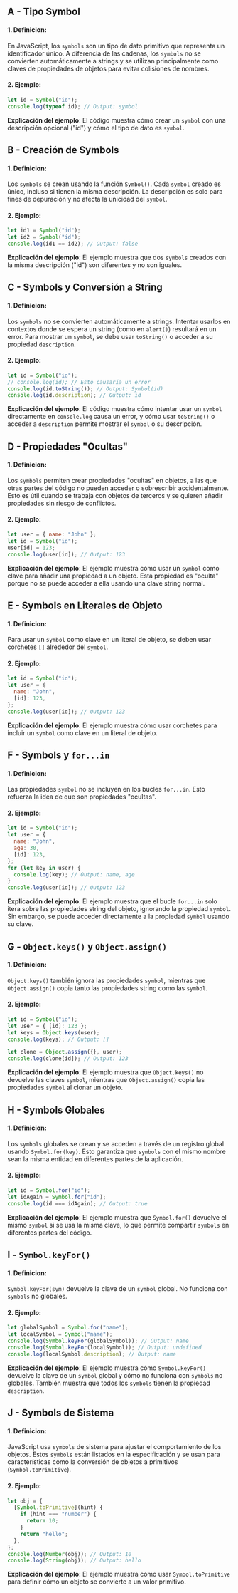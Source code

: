## A - Tipo Symbol

#### 1. **Definicion:**

En JavaScript, los `symbols` son un tipo de dato primitivo que representa un identificador único. A diferencia de las cadenas, los `symbols` no se convierten automáticamente a strings y se utilizan principalmente como claves de propiedades de objetos para evitar colisiones de nombres.

#### 2. **Ejemplo:**

```javascript
let id = Symbol("id");
console.log(typeof id); // Output: symbol
```

**Explicación del ejemplo**:
El código muestra cómo crear un `symbol` con una descripción opcional ("id") y cómo el tipo de dato es `symbol`.

## B - Creación de Symbols

#### 1. **Definicion:**

Los `symbols` se crean usando la función `Symbol()`. Cada `symbol` creado es único, incluso si tienen la misma descripción. La descripción es solo para fines de depuración y no afecta la unicidad del `symbol`.

#### 2. **Ejemplo:**

```javascript
let id1 = Symbol("id");
let id2 = Symbol("id");
console.log(id1 == id2); // Output: false
```

**Explicación del ejemplo**:
El ejemplo muestra que dos `symbols` creados con la misma descripción ("id") son diferentes y no son iguales.

## C - Symbols y Conversión a String

#### 1. **Definicion:**

Los `symbols` no se convierten automáticamente a strings. Intentar usarlos en contextos donde se espera un string (como en `alert()`) resultará en un error. Para mostrar un `symbol`, se debe usar `toString()` o acceder a su propiedad `description`.

#### 2. **Ejemplo:**

```javascript
let id = Symbol("id");
// console.log(id); // Esto causaría un error
console.log(id.toString()); // Output: Symbol(id)
console.log(id.description); // Output: id
```

**Explicación del ejemplo**:
El código muestra cómo intentar usar un `symbol` directamente en `console.log` causa un error, y cómo usar `toString()` o acceder a `description` permite mostrar el `symbol` o su descripción.

## D - Propiedades "Ocultas"

#### 1. **Definicion:**

Los `symbols` permiten crear propiedades "ocultas" en objetos, a las que otras partes del código no pueden acceder o sobrescribir accidentalmente. Esto es útil cuando se trabaja con objetos de terceros y se quieren añadir propiedades sin riesgo de conflictos.

#### 2. **Ejemplo:**

```javascript
let user = { name: "John" };
let id = Symbol("id");
user[id] = 123;
console.log(user[id]); // Output: 123
```

**Explicación del ejemplo**:
El ejemplo muestra cómo usar un `symbol` como clave para añadir una propiedad a un objeto. Esta propiedad es "oculta" porque no se puede acceder a ella usando una clave string normal.

## E - Symbols en Literales de Objeto

#### 1. **Definicion:**

Para usar un `symbol` como clave en un literal de objeto, se deben usar corchetes `[]` alrededor del `symbol`.

#### 2. **Ejemplo:**

```javascript
let id = Symbol("id");
let user = {
  name: "John",
  [id]: 123,
};
console.log(user[id]); // Output: 123
```

**Explicación del ejemplo**:
El ejemplo muestra cómo usar corchetes para incluir un `symbol` como clave en un literal de objeto.

## F - Symbols y `for...in`

#### 1. **Definicion:**

Las propiedades `symbol` no se incluyen en los bucles `for...in`. Esto refuerza la idea de que son propiedades "ocultas".

#### 2. **Ejemplo:**

```javascript
let id = Symbol("id");
let user = {
  name: "John",
  age: 30,
  [id]: 123,
};
for (let key in user) {
  console.log(key); // Output: name, age
}
console.log(user[id]); // Output: 123
```

**Explicación del ejemplo**:
El ejemplo muestra que el bucle `for...in` solo itera sobre las propiedades string del objeto, ignorando la propiedad `symbol`. Sin embargo, se puede acceder directamente a la propiedad `symbol` usando su clave.

## G - `Object.keys()` y `Object.assign()`

#### 1. **Definicion:**

`Object.keys()` también ignora las propiedades `symbol`, mientras que `Object.assign()` copia tanto las propiedades string como las `symbol`.

#### 2. **Ejemplo:**

```javascript
let id = Symbol("id");
let user = { [id]: 123 };
let keys = Object.keys(user);
console.log(keys); // Output: []

let clone = Object.assign({}, user);
console.log(clone[id]); // Output: 123
```

**Explicación del ejemplo**:
El ejemplo muestra que `Object.keys()` no devuelve las claves `symbol`, mientras que `Object.assign()` copia las propiedades `symbol` al clonar un objeto.

## H - Symbols Globales

#### 1. **Definicion:**

Los `symbols` globales se crean y se acceden a través de un registro global usando `Symbol.for(key)`. Esto garantiza que `symbols` con el mismo nombre sean la misma entidad en diferentes partes de la aplicación.

#### 2. **Ejemplo:**

```javascript
let id = Symbol.for("id");
let idAgain = Symbol.for("id");
console.log(id === idAgain); // Output: true
```

**Explicación del ejemplo**:
El ejemplo muestra que `Symbol.for()` devuelve el mismo `symbol` si se usa la misma clave, lo que permite compartir `symbols` en diferentes partes del código.

## I - `Symbol.keyFor()`

#### 1. **Definicion:**

`Symbol.keyFor(sym)` devuelve la clave de un `symbol` global. No funciona con `symbols` no globales.

#### 2. **Ejemplo:**

```javascript
let globalSymbol = Symbol.for("name");
let localSymbol = Symbol("name");
console.log(Symbol.keyFor(globalSymbol)); // Output: name
console.log(Symbol.keyFor(localSymbol)); // Output: undefined
console.log(localSymbol.description); // Output: name
```

**Explicación del ejemplo**:
El ejemplo muestra cómo `Symbol.keyFor()` devuelve la clave de un `symbol` global y cómo no funciona con `symbols` no globales. También muestra que todos los `symbols` tienen la propiedad `description`.

## J - Symbols de Sistema

#### 1. **Definicion:**

JavaScript usa `symbols` de sistema para ajustar el comportamiento de los objetos. Estos `symbols` están listados en la especificación y se usan para características como la conversión de objetos a primitivos (`Symbol.toPrimitive`).

#### 2. **Ejemplo:**

```javascript
let obj = {
  [Symbol.toPrimitive](hint) {
    if (hint === "number") {
      return 10;
    }
    return "hello";
  },
};
console.log(Number(obj)); // Output: 10
console.log(String(obj)); // Output: hello
```

**Explicación del ejemplo**:
El ejemplo muestra cómo usar `Symbol.toPrimitive` para definir cómo un objeto se convierte a un valor primitivo.
